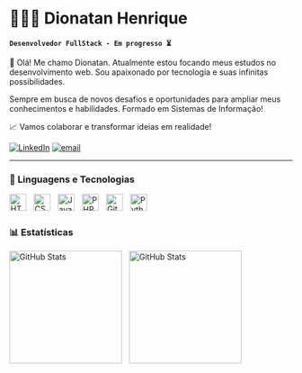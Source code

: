 # 🧑🏽‍💻 Dionatan Henrique

**`Desenvolvedor FullStack - Em progresso ⏳`**

👋 Olá! Me chamo Dionatan. Atualmente estou focando meus estudos no desenvolvimento web. Sou apaixonado por tecnologia e suas infinitas possibilidades.

Sempre em busca de novos desafios e oportunidades para ampliar meus conhecimentos e habilidades. Formado em Sistemas de Informação!

📈 Vamos colaborar e transformar ideias em realidade!

[![LinkedIn](https://img.shields.io/badge/LinkedIn-%230077B5.svg?logo=linkedin&logoColor=white)](https://linkedin.com/in/dionatan-henrique) [![email](https://img.shields.io/badge/Email-D14836?logo=gmail&logoColor=white)](mailto:dionatanhs@gmail.com) 

---

### 🤖 Linguagens e Tecnologias

<img 
    align="left" 
    alt="HTML"
    title="HTML" 
    width="30px" 
    style="padding-right: 10px;" 
    src="https://cdn.jsdelivr.net/gh/devicons/devicon@latest/icons/html5/html5-original.svg" 
/>
<img 
    align="left" 
    alt="CSS" 
    title="CSS"
    width="30px" 
    style="padding-right: 10px;" 
    src="https://cdn.jsdelivr.net/gh/devicons/devicon@latest/icons/css3/css3-original.svg" 
/>
<img 
    align="left" 
    alt="JavaScript" 
    title="JavaScript"
    width="30px" 
    style="padding-right: 10px;" 
    src="https://cdn.jsdelivr.net/gh/devicons/devicon@latest/icons/javascript/javascript-original.svg" 
/>
<img 
    align="left" 
    alt="PHP" 
    title="PHP"
    width="30px" 
    style="padding-right: 10px;" 
    src="https://cdn.jsdelivr.net/gh/devicons/devicon@latest/icons/php/php-original.svg" 
/>
<img 
    align="left" 
    alt="Git" 
    title="Git"
    width="30px" 
    style="padding-right: 10px;" 
    src="https://cdn.jsdelivr.net/gh/devicons/devicon@latest/icons/git/git-original.svg" 
/>
<img 
    align="left" 
    alt="Python" 
    title="Python"
    width="30px" 
    style="padding-right: 10px;" 
    src="https://cdn.jsdelivr.net/gh/devicons/devicon@latest/icons/python/python-original.svg" 
/>

<br/>
<br/>

### 📊 Estatísticas

<p>
  <img 
    align="left" 
    alt="GitHub Stats" 
    height="200" 
    style="padding-right: 10px;" 
    src="https://github-readme-stats.vercel.app/api?username=Dionatanhs&show_icons=true&theme=tokyonight&include_all_commits=true&locale=pt-br" 
  />

<img 
      align="left" 
      alt="GitHub Stats" 
      height="200" 
      src="https://github-readme-stats.vercel.app/api/top-langs/?username=Dionatanhs&theme=tokyonight&layout=compact&custom_title=Tecnologias&langs_count=9&include_all_commits=true&count_private=false"
      style="padding-right: 10px;"
  />

</p>
